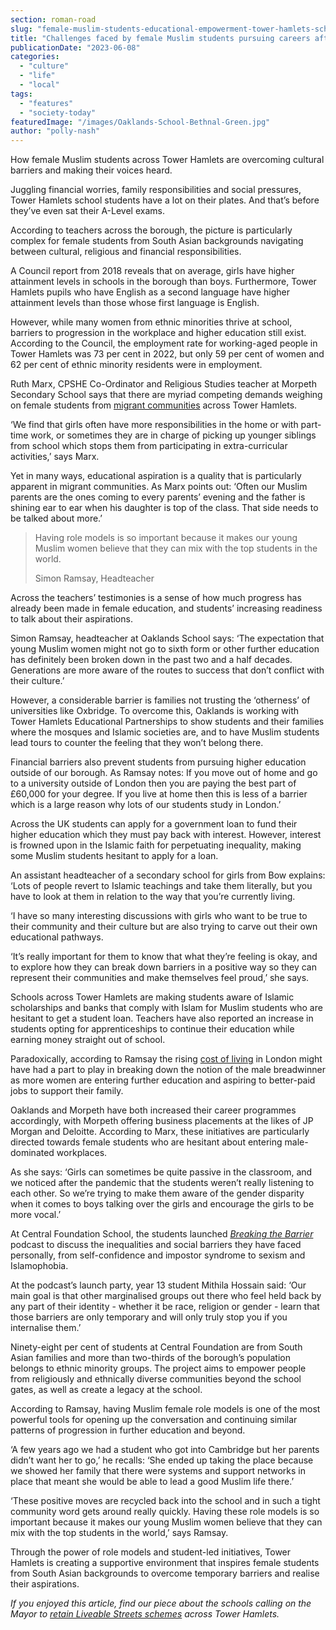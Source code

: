 ```yaml
---
section: roman-road
slug: "female-muslim-students-educational-empowerment-tower-hamlets-schools"
title: "Challenges faced by female Muslim students pursuing careers after education"
publicationDate: "2023-06-08"
categories: 
  - "culture"
  - "life"
  - "local"
tags: 
  - "features"
  - "society-today"
featuredImage: "/images/Oaklands-School-Bethnal-Green.jpg"
author: "polly-nash"
---
```


How female Muslim students across Tower Hamlets are overcoming cultural barriers and making their voices heard.

Juggling financial worries, family responsibilities and social pressures, Tower Hamlets school students have a lot on their plates. And that’s before they’ve even sat their A-Level exams. 

According to teachers across the borough, the picture is particularly complex for female students from South Asian backgrounds navigating between cultural, religious and financial responsibilities. 

A Council report from 2018 reveals that on average, girls have higher attainment levels in schools in the borough than boys. Furthermore, Tower Hamlets pupils who have English as a second language have higher attainment levels than those whose first language is English. 

However, while many women from ethnic minorities thrive at school, barriers to progression in the workplace and higher education still exist. According to the Council, the employment rate for working-aged people in Tower Hamlets was 73 per cent in 2022, but only 59 per cent of women and 62 per cent of ethnic minority residents were in employment. 

Ruth Marx, CPSHE Co-Ordinator and Religious Studies teacher at Morpeth Secondary School says that there are myriad competing demands weighing on female students from [migrant communities](https://romanroadlondon.com/sam-valiant-second-generation-bengali-bow-interview/) across Tower Hamlets. 

‘We find that girls often have more responsibilities in the home or with part-time work, or sometimes they are in charge of picking up younger siblings from school which stops them from participating in extra-curricular activities,’ says Marx.

Yet in many ways, educational aspiration is a quality that is particularly apparent in migrant communities. As Marx points out: ‘Often our Muslim parents are the ones coming to every parents’ evening and the father is shining ear to ear when his daughter is top of the class. That side needs to be talked about more.’

> Having role models is so important because it makes our young Muslim women believe that they can mix with the top students in the world.
> 
> Simon Ramsay, Headteacher

Across the teachers’ testimonies is a sense of how much progress has already been made in female education, and students’ increasing readiness to talk about their aspirations. 

Simon Ramsay, headteacher at Oaklands School says: ‘The expectation that young Muslim women might not go to sixth form or other further education has definitely been broken down in the past two and a half decades. Generations are more aware of the routes to success that don’t conflict with their culture.’

However, a considerable barrier is families not trusting the ‘otherness’ of universities like Oxbridge. To overcome this, Oaklands is working with Tower Hamlets Educational Partnerships to show students and their families where the mosques and Islamic societies are, and to have Muslim students lead tours to counter the feeling that they won’t belong there.

Financial barriers also prevent students from pursuing higher education outside of our borough. As Ramsay notes: If you move out of home and go to a university outside of London then you are paying the best part of £60,000 for your degree. If you live at home then this is less of a barrier which is a large reason why lots of our students study in London.’

Across the UK students can apply for a government loan to fund their higher education which they must pay back with interest. However, interest is frowned upon in the Islamic faith for perpetuating inequality, making some Muslim students hesitant to apply for a loan. 

An assistant headteacher of a secondary school for girls from Bow explains: ‘Lots of people revert to Islamic teachings and take them literally, but you have to look at them in relation to the way that you’re currently living.

‘I have so many interesting discussions with girls who want to be true to their community and their culture but are also trying to carve out their own educational pathways. 

‘It’s really important for them to know that what they’re feeling is okay, and to explore how they can break down barriers in a positive way so they can represent their communities and make themselves feel proud,’ she says. 

Schools across Tower Hamlets are making students aware of Islamic scholarships and banks that comply with Islam for Muslim students who are hesitant to get a student loan. Teachers have also reported an increase in students opting for apprenticeships to continue their education while earning money straight out of school.   

Paradoxically, according to Ramsay the rising [cost of living](https://romanroadlondon.com/articles/cost-living/) in London might have had a part to play in breaking down the notion of the male breadwinner as more women are entering further education and aspiring to better-paid jobs to support their family. 

Oaklands and Morpeth have both increased their career programmes accordingly, with Morpeth offering business placements at the likes of JP Morgan and Deloitte. According to Marx, these initiatives are particularly directed towards female students who are hesitant about entering male-dominated workplaces. 

As she says: ‘Girls can sometimes be quite passive in the classroom, and we noticed after the pandemic that the students weren’t really listening to each other. So we’re trying to make them aware of the gender disparity when it comes to boys talking over the girls and encourage the girls to be more vocal.’ 

At Central Foundation School, the students launched [_Breaking the Barrier_](https://romanroadlondon.com/breaking-the-barrier-podcast-central-foundation-girls-school-bow/) podcast to discuss the inequalities and social barriers they have faced personally, from self-confidence and impostor syndrome to sexism and Islamophobia. 

At the podcast’s launch party, year 13 student Mithila Hossain said: ‘Our main goal is that other marginalised groups out there who feel held back by any part of their identity - whether it be race, religion or gender - learn that those barriers are only temporary and will only truly stop you if you internalise them.’ 

Ninety-eight per cent of students at Central Foundation are from South Asian families and more than two-thirds of the borough’s population belongs to ethnic minority groups. The project aims to empower people from religiously and ethnically diverse communities beyond the school gates, as well as create a legacy at the school.  

According to Ramsay, having Muslim female role models is one of the most powerful tools for opening up the conversation and continuing similar patterns of progression in further education and beyond. 

‘A few years ago we had a student who got into Cambridge but her parents didn’t want her to go,’ he recalls: ‘She ended up taking the place because we showed her family that there were systems and support networks in place that meant she would be able to lead a good Muslim life there.’

‘These positive moves are recycled back into the school and in such a tight community word gets around really quickly. Having these role models is so important because it makes our young Muslim women believe that they can mix with the top students in the world,’ says Ramsay. 

Through the power of role models and student-led initiatives, Tower Hamlets is creating a supportive environment that inspires female students from South Asian backgrounds to overcome temporary barriers and realise their aspirations. 

_If you enjoyed this article, find our piece about the schools calling on the Mayor to_ [_retain Liveable Streets schemes_](https://romanroadlondon.com/schools-write-mayor-lutfur-rahman-supporting-liveable-streets-tower-hamlets/) _across Tower Hamlets._  



